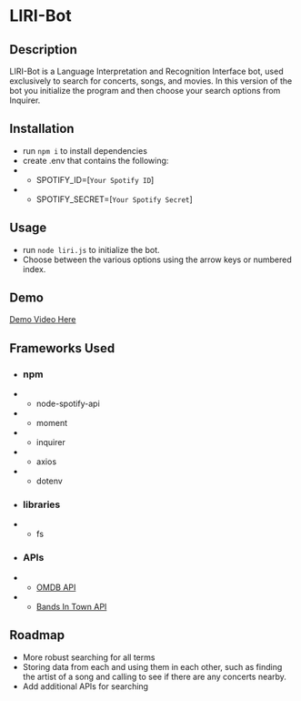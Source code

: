 # LIRI-Bot

## Description
LIRI-Bot is a Language Interpretation and Recognition Interface bot, used exclusively to search for concerts, songs, and movies.  In this version of the bot you initialize the program and then choose your search options from Inquirer.  

## Installation
* run `npm i` to install dependencies
* create .env that contains the following:
* * SPOTIFY_ID=[`Your Spotify ID`]
* * SPOTIFY_SECRET=[`Your Spotify Secret`]

## Usage
* run `node liri.js` to initialize the bot.
* Choose between the various options using the arrow keys or numbered index.

## Demo
[Demo Video Here](https://drive.google.com/file/d/1uh4Kz60H6bgk-UN9s9v_6qkBtA4Qt9Tm/view?usp=sharing)

## Frameworks Used
* ### npm
* * node-spotify-api
* * moment
* * inquirer
* * axios
* * dotenv

* ### libraries
* * fs

* ### APIs
* * [OMDB API](http://www.omdbapi.com)
* * [Bands In Town API](http://www.artists.bandsintown.com/bandsintown-api)

## Roadmap
* More robust searching for all terms
* Storing data from each and using them in each other, such as finding the artist of a song and calling to see if there are any concerts nearby.
* Add additional APIs for searching